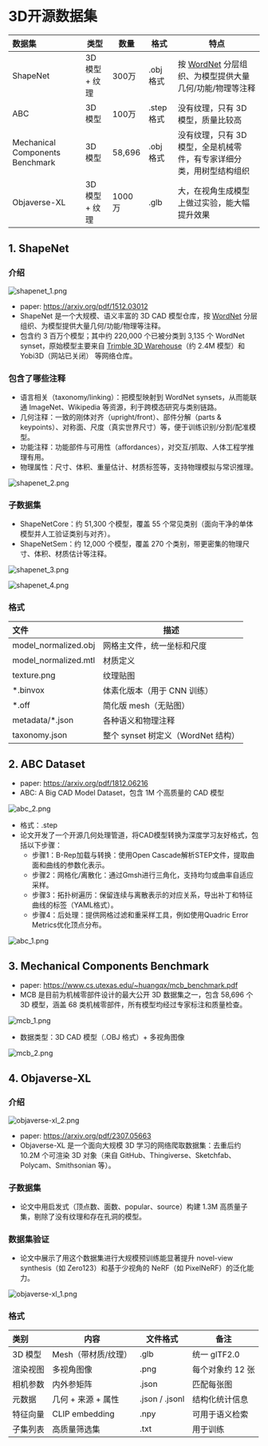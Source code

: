 # 3D开源数据集
|数据集|类型|数量|格式|特点|
:---|---|---|---|---|
ShapeNet|3D 模型 + 纹理|300万|.obj格式|按 [WordNet](https://wordnet.princeton.edu/) 分层组织、为模型提供大量几何/功能/物理等注释
ABC|3D 模型|100万|.step格式|没有纹理，只有 3D 模型，质量比较高
Mechanical Components Benchmark|3D 模型|58,696|.obj格式|没有纹理，只有 3D 模型，全是机械零件，有专家详细分类，用树型结构组织
Objaverse-XL|3D 模型 + 纹理| 1000万|.glb|大，在视角生成模型上做过实验，能大幅提升效果

## 1. ShapeNet
### 介绍

![shapenet_1.png](https://s2.loli.net/2025/10/16/tENSD41qVcoRxfY.png)
- paper: https://arxiv.org/pdf/1512.03012
- ShapeNet 是一个大规模、语义丰富的 3D CAD 模型仓库，按 [WordNet](https://wordnet.princeton.edu/) 分层组织、为模型提供大量几何/功能/物理等注释。
- 包含约 3 百万个模型；其中约 220,000 个已被分类到 3,135 个 WordNet synset，原始模型主要来自 [Trimble 3D Warehouse](https://3dwarehouse.sketchup.com/)（约 2.4M 模型）和 Yobi3D（网站已关闭） 等网络仓库。
### 包含了哪些注释
- 语言相关（taxonomy/linking）：把模型映射到 WordNet synsets，从而能联通 ImageNet、Wikipedia 等资源，利于跨模态研究与类别链路。
- 几何注释：一致的刚体对齐（upright/front）、部件分解（parts & keypoints）、对称面、尺度（真实世界尺寸）等，便于训练识别/分割/配准模型。
- 功能注释：功能部件与可用性（affordances），对交互/抓取、人体工程学推理有用。
- 物理属性：尺寸、体积、重量估计、材质标签等，支持物理模拟与常识推理。

![shapenet_2.png](https://s2.loli.net/2025/10/16/f3iPZ9Wk2Dg1qjI.png)
### 子数据集
- ShapeNetCore：约 51,300 个模型，覆盖 55 个常见类别（面向干净的单体模型并人工验证类别与对齐）。
- ShapeNetSem：约 12,000 个模型，覆盖 270 个类别，带更密集的物理尺寸、体积、材质估计等注释。

![shapenet_3.png](https://s2.loli.net/2025/10/16/5L7kKEyJOjsQaI8.png)

![shapenet_4.png](https://s2.loli.net/2025/10/16/dlhca1b25BjERN4.png)
### 格式
|文件	|描述|
:----|----|
model_normalized.obj	|网格主文件，统一坐标和尺度
model_normalized.mtl	|材质定义
texture.png	|纹理贴图
*.binvox	|体素化版本（用于 CNN 训练）
*.off	|简化版 mesh（无贴图）
metadata/*.json	|各种语义和物理注释
taxonomy.json	|整个 synset 树定义（WordNet 结构）
## 2. ABC Dataset
- paper: https://arxiv.org/pdf/1812.06216
- ABC: A Big CAD Model Dataset，包含 1M 个高质量的 CAD 模型

![abc_2.png](https://s2.loli.net/2025/10/16/gBfEUrAyiTO2nMY.png)
- 格式：.step 
- 论文开发了一个开源几何处理管道，将CAD模型转换为深度学习友好格式，包括以下步骤：
  - 步骤1：B-Rep加载与转换​​：使用Open Cascade解析STEP文件，提取曲面和曲线的参数化表示。
  - 步骤2：网格化/离散化​​：通过Gmsh进行三角化，支持均匀或曲率自适应采样。
  - 步骤3：拓扑树遍历​​：保留连续与离散表示的对应关系，导出补丁和特征曲线的标签（YAML格式）。
  - 步骤4：后处理​​：提供网格过滤和重采样工具，例如使用Quadric Error Metrics优化顶点分布。

![abc_1.png](https://s2.loli.net/2025/10/16/eUoVsQc8Ojv4S9p.png)
## 3. Mechanical Components Benchmark
- paper: https://www.cs.utexas.edu/~huangqx/mcb_benchmark.pdf
- MCB 是目前为机械零部件设计的最大公开 3D 数据集之一，包含 58,696 个 3D 模型，涵盖 68 类机械零部件，所有模型均经过专家标注和质量检查。

![mcb_1.png](https://s2.loli.net/2025/10/16/w4FXhcWtUfalBMO.png)
- 数据类型：3D CAD 模型（.OBJ 格式）+ 多视角图像

![mcb_2.png](https://s2.loli.net/2025/10/16/DKTbM4LoXIlHRCV.png)
## 4. Objaverse-XL
### 介绍

![objaverse-xl_2.png](https://s2.loli.net/2025/10/16/gODwR4SFxuGoqr8.png)
- paper: https://arxiv.org/pdf/2307.05663
- Objaverse-XL 是一个面向大规模 3D 学习的网络爬取数据集：去重后约 10.2M 个可渲染 3D 对象（来自 GitHub、Thingiverse、Sketchfab、Polycam、Smithsonian 等）。
### 子数据集
- 论文中用启发式（顶点数、面数、popular、source）构建 1.3M 高质量子集，剔除了没有纹理和存在孔洞的模型。
### 数据集验证
- 论文中展示了用这个数据集进行大规模预训练能显著提升 novel-view synthesis（如 Zero123）和基于少视角的 NeRF（如 PixelNeRF）的泛化能力。

![objaverse-xl_1.png](https://s2.loli.net/2025/10/16/uk8cpfGUVDwA26a.png)
### 格式
|类别	|内容	|文件格式|	备注|
:----|----|----|----|
3D 模型|	Mesh（带材质/纹理）	|.glb	|统一 glTF2.0
渲染视图|	多视角图像	|.png	|每个对象约 12 张
相机参数|	内外参矩阵	|.json	|匹配每张图
元数据|	几何 + 来源 + 属性	|.json / .jsonl	|结构化统计信息
特征向量|	CLIP embedding	|.npy	|可用于语义检索
子集列表|	高质量筛选集	|.txt	|用于训练
